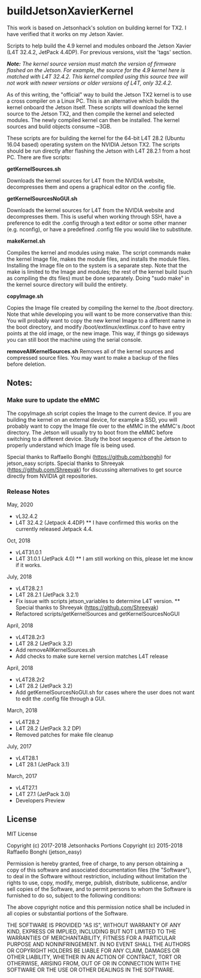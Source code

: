 # buildJetsonXavierKernel
This work is based on Jetsonhack's solution on building kernel for TX2. I have verified that it works on my Jetson Xavier.

Scripts to help build the 4.9 kernel and modules onboard the Jetson Xavier (L4T 32.4.2, JetPack 4.4DP). For previous versions, visit the 'tags' section.

<em><strong>Note:</strong> The kernel source version must match the version of firmware flashed on the Jetson. For example, the source for the 4.9 kernel here is matched with L4T 32.4.2. This kernel compiled using this source tree will not work with newer versions or older versions of L4T, only 32.4.2.</em>

As of this writing, the "official" way to build the Jetson TX2 kernel is to use a cross compiler on a Linux PC. This is an alternative which builds the kernel onboard the Jetson itself. These scripts will download the kernel source to the Jetson TX2, and then compile the kernel and selected modules. The newly compiled kernel can then be installed. The kernel sources and build objects consume ~3GB.

These scripts are for building the kernel for the 64-bit L4T 28.2 (Ubuntu 16.04 based) operating system on the NVIDIA Jetson TX2. The scripts should be run directly after flashing the Jetson with L4T 28.2.1 from a host PC. There are five scripts:

<strong>getKernelSources.sh</strong>

Downloads the kernel sources for L4T from the NVIDIA website, decompresses them and opens a graphical editor on the .config file. 

<strong>getKernelSourcesNoGUI.sh</strong>

Downloads the kernel sources for L4T from the NVIDIA website and decompresses them. This is useful when working through SSH, have a preference to edit the .config through a text editor or some other manner (e.g. nconfig), or have a predefined .config file you would like to substitute. 


<strong>makeKernel.sh</strong>

Compiles the kernel and modules using make. The script commands make the kernel Image file, makes the module files, and installs the module files. Installing the Image file on to the system is a separate step. Note that the make is limited to the Image and modules; the rest of the kernel build (such as compiling the dts files) must be done separately. Doing "sudo make" in the kernel source directory will build the entirety.

<strong>copyImage.sh</strong>

Copies the Image file created by compiling the kernel to the /boot directory. Note that while developing you will want to be more conservative than this: You will probably want to copy the new kernel Image to a different name in the boot directory, and modify /boot/extlinux/extlinux.conf to have entry points at the old image, or the new image. This way, if things go sideways you can still boot the machine using the serial console.

<strong>removeAllKernelSources.sh</strong>
Removes all of the kernel sources and compressed source files. You may want to make a backup of the files before deletion.


<h2>Notes:</h2> 
<h3>Make sure to update the eMMC</h3>

The copyImage.sh script copies the Image to the current device. If you are building the kernel on an external device, for example a SSD, you will probably want to copy the Image file over to the eMMC in the eMMC's /boot directory. The Jetson will usually try to boot from the eMMC before switching to a different device. Study the boot sequence of the Jetson to properly understand which Image file is being used.


Special thanks to Raffaello Bonghi (https://github.com/rbonghi) for jetson_easy scripts.
Special thanks to Shreeyak (https://github.com/Shreeyak) for discussing alternatives to get source directly from NVIDIA git repositories.

### Release Notes
May, 2020
* vL32.4.2
* L4T 32.4.2 (Jetpack 4.4DP)
** I have confirmed this works on the currently released Jetpack 4.4.

Oct, 2018
* vL4T31.0.1
* L4T 31.0.1 (JetPack 4.0)
** I am still working on this, please let me know if it works.

July, 2018
* vL4T28.2.1
* L4T 28.2.1 (JetPack 3.2.1)
* Fix issue with scripts jetson_variables to determine L4T version. 
** Special thanks to Shreeyak (https://github.com/Shreeyak)
* Refactored scripts/getKernelSources and getKernelSourcesNoGUI

April, 2018
* vL4T28.2r3
* L4T 28.2 (JetPack 3.2)
* Add removeAllKernelSources.sh
* Add checks to make sure kernel version matches L4T release

April, 2018
* vL4T28.2r2
* L4T 28.2 (JetPack 3.2)
* Add getKernelSourcesNoGUI.sh for cases where the user does not want to edit the .config file through a GUI.

March, 2018
* vL4T28.2
* L4T 28.2 (JetPack 3.2 DP)
* Removed patches for make file cleanup

July, 2017
* vL4T28.1
* L4T 28.1 (JetPack 3.1)

March, 2017
* vL4T27.1
* L4T 27.1 (JetPack 3.0)
* Developers Preview


## License
MIT License

Copyright (c) 2017-2018 Jetsonhacks
Portions Copyright (c) 2015-2018 Raffaello Bonghi (jetson_easy)

Permission is hereby granted, free of charge, to any person obtaining a copy
of this software and associated documentation files (the "Software"), to deal
in the Software without restriction, including without limitation the rights
to use, copy, modify, merge, publish, distribute, sublicense, and/or sell
copies of the Software, and to permit persons to whom the Software is
furnished to do so, subject to the following conditions:

The above copyright notice and this permission notice shall be included in all
copies or substantial portions of the Software.

THE SOFTWARE IS PROVIDED "AS IS", WITHOUT WARRANTY OF ANY KIND, EXPRESS OR
IMPLIED, INCLUDING BUT NOT LIMITED TO THE WARRANTIES OF MERCHANTABILITY,
FITNESS FOR A PARTICULAR PURPOSE AND NONINFRINGEMENT. IN NO EVENT SHALL THE
AUTHORS OR COPYRIGHT HOLDERS BE LIABLE FOR ANY CLAIM, DAMAGES OR OTHER
LIABILITY, WHETHER IN AN ACTION OF CONTRACT, TORT OR OTHERWISE, ARISING FROM,
OUT OF OR IN CONNECTION WITH THE SOFTWARE OR THE USE OR OTHER DEALINGS IN THE
SOFTWARE.
